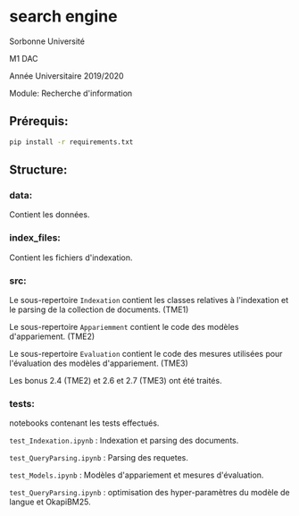 # search engine


Sorbonne Université

M1 DAC

Année Universitaire 2019/2020


Module: Recherche d'information


## Prérequis:
```bash
pip install -r requirements.txt
```

## Structure:
### data:
Contient les données. 
### index_files:
Contient les fichiers d'indexation.
### src:
Le sous-repertoire `Indexation` contient les classes relatives à l'indexation et le parsing de la collection de documents. (TME1)

Le sous-repertoire `Appariemment` contient le code des modèles d'appariement. (TME2)

Le sous-repertoire `Evaluation` contient le code des mesures utilisées pour l'évaluation des modèles d'appariement. (TME3) 

Les bonus 2.4 (TME2) et 2.6 et 2.7 (TME3) ont été traités.

### tests:

notebooks contenant les tests effectués.

`test_Indexation.ipynb` : Indexation et parsing des documents.

`test_QueryParsing.ipynb` : Parsing des requetes.

`test_Models.ipynb` : Modèles d'appariement et mesures d'évaluation.

`test_QueryParsing.ipynb` : optimisation des hyper-paramètres du modèle de langue et OkapiBM25.


